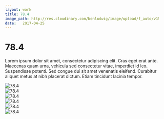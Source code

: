 ```yaml
---
layout: work
title: 78.4
image_path: http://res.cloudinary.com/benludwig/image/upload/f_auto/v1500154567/784-1_j7c3h4.gif
date:   2017-04-25
---
```

<div class="grid-container">
<div class="grid">
<div class="grid-sizer"></div>
<div class="grid-item">
  <div class="copy-block revealblock">
    <h1>78.4</h1>
    <p>Lorem ipsum dolor sit amet, consectetur adipiscing elit. Cras eget erat ante. Maecenas quam urna, vehicula sed consectetur vitae, imperdiet id leo. Suspendisse potenti. Sed congue dui sit amet venenatis eleifend. Curabitur aliquet metus at nibh placerat dictum. Etiam tincidunt lacinia tempor.</p>
  </div>
</div>
<div class="grid-item">
<img src="http://res.cloudinary.com/benludwig/image/upload/f_auto/v1500154565/784-2_wfqt4y.jpg" class="revealblock" alt="78.4">
</div>
<div class="grid-item">
<img src="http://res.cloudinary.com/benludwig/image/upload/f_auto/v1500154565/784-3_bvaoiw.jpg" class="revealblock" alt="78.4">
</div>
<div class="grid-item">
<img src="http://res.cloudinary.com/benludwig/image/upload/f_auto/v1500154563/784-4_lfyvcr.jpg" class="revealblock" alt="78.4">
</div>
<div class="grid-item">
<img src="http://res.cloudinary.com/benludwig/image/upload/f_auto/v1500154564/784-5_wwn3vz.jpg" class="revealblock" alt="78.4">
</div>
<div class="grid-item">
<img src="http://res.cloudinary.com/benludwig/image/upload/f_auto/v1500154565/784-6_d1ecyu.jpg" class="revealblock" alt="78.4">
</div>
<div class="grid-item">
<img src="http://res.cloudinary.com/benludwig/image/upload/f_auto/v1500154567/784-1_j7c3h4.gif" class="revealblock" alt="78.4">
</div>
</div>
</div>
